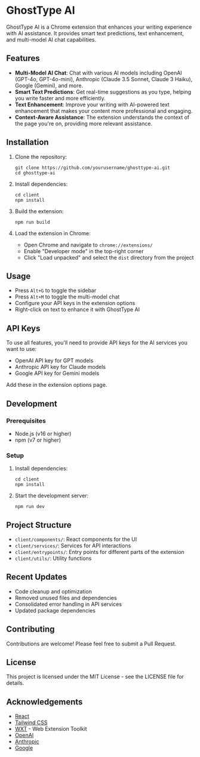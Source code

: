 # GhostType AI

GhostType AI is a Chrome extension that enhances your writing experience with AI assistance. It provides smart text predictions, text enhancement, and multi-model AI chat capabilities.

## Features

- **Multi-Model AI Chat**: Chat with various AI models including OpenAI (GPT-4o, GPT-4o-mini), Anthropic (Claude 3.5 Sonnet, Claude 3 Haiku), Google (Gemini), and more.
- **Smart Text Predictions**: Get real-time suggestions as you type, helping you write faster and more efficiently.
- **Text Enhancement**: Improve your writing with AI-powered text enhancement that makes your content more professional and engaging.
- **Context-Aware Assistance**: The extension understands the context of the page you're on, providing more relevant assistance.

## Installation

1. Clone the repository:

   ```
   git clone https://github.com/yourusername/ghosttype-ai.git
   cd ghosttype-ai
   ```

2. Install dependencies:

   ```
   cd client
   npm install
   ```

3. Build the extension:

   ```
   npm run build
   ```

4. Load the extension in Chrome:
   - Open Chrome and navigate to `chrome://extensions/`
   - Enable "Developer mode" in the top-right corner
   - Click "Load unpacked" and select the `dist` directory from the project

## Usage

- Press `Alt+G` to toggle the sidebar
- Press `Alt+M` to toggle the multi-model chat
- Configure your API keys in the extension options
- Right-click on text to enhance it with GhostType AI

## API Keys

To use all features, you'll need to provide API keys for the AI services you want to use:

- OpenAI API key for GPT models
- Anthropic API key for Claude models
- Google API key for Gemini models

Add these in the extension options page.

## Development

### Prerequisites

- Node.js (v16 or higher)
- npm (v7 or higher)

### Setup

1. Install dependencies:

   ```
   cd client
   npm install
   ```

2. Start the development server:
   ```
   npm run dev
   ```

## Project Structure

- `client/components/`: React components for the UI
- `client/services/`: Services for API interactions
- `client/entrypoints/`: Entry points for different parts of the extension
- `client/utils/`: Utility functions

## Recent Updates

- Code cleanup and optimization
- Removed unused files and dependencies
- Consolidated error handling in API services
- Updated package dependencies

## Contributing

Contributions are welcome! Please feel free to submit a Pull Request.

## License

This project is licensed under the MIT License - see the LICENSE file for details.

## Acknowledgements

- [React](https://reactjs.org/)
- [Tailwind CSS](https://tailwindcss.com/)
- [WXT](https://wxt.dev/) - Web Extension Toolkit
- [OpenAI](https://openai.com/)
- [Anthropic](https://www.anthropic.com/)
- [Google](https://ai.google.dev/)

